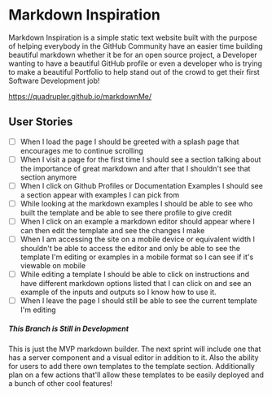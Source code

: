 # Markdown Inspiration

Markdown Inspiration is a simple static text website built with the purpose of helping everybody in the GitHub Community have an easier time building beautiful markdown whether it be for an open source project, a Developer wanting to have a beautiful GitHub profile or even a developer who is trying to make a beautiful Portfolio to help stand out of the crowd to get their first Software Development job!

https://quadrupler.github.io/markdownMe/


## User Stories

- [ ] When I load the page I should be greeted with a splash page that encourages me to continue scrolling
- [ ] When I visit a page for the first time I should see a section talking about the importance of great markdown and after that I shouldn't see that section anymore
- [ ] When I click on Github Profiles or Documentation Examples I should see a section appear with examples I can pick from
- [ ] While looking at the markdown examples I should be able to see who built the template and be able to see there profile to give credit
- [ ] When I click on an example a markdown editor should appear where I can then edit the template and see the changes I make
- [ ] When I am accessing the site on a mobile device or equivalent width I shouldn't be able to access the editor and only be able to see the template I'm editing or examples in a mobile format so I can see if it's viewable on mobile
- [ ] While editing a template I should be able to click on instructions and have different markdown options listed that I can click on and see an example of the inputs and outputs so I know how to use it.
- [ ] When I leave the page I should still be able to see the current template I'm editing

##### This Branch is Still in Development

This is just the MVP markdown builder. The next sprint will include one that has a server component and a visual editor in addition to it. Also the ability for users to add there own templates to the template section. Additionally plan on a few actions that'll allow these templates to be easily deployed and a bunch of other cool features!
